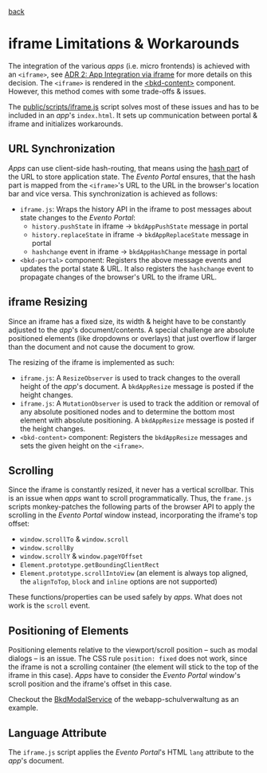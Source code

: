 [back](../README.md)

# iframe Limitations & Workarounds

The integration of the various _apps_ (i.e. micro frontends) is achieved with an `<iframe>`, see [ADR 2: App Integration via iframe](./sad.md#adr-2-app-integration-via-iframe) for more details on this decision. The `<iframe>` is rendered in the [\<bkd-content\>](../src/components/Content.ts) component. However, this method comes with some trade-offs & issues.

The [public/scripts/iframe.js](../public/scripts/iframe.js) script solves most of these issues and has to be included in an _app_'s `index.html`. It sets up communication between portal & iframe and initializes workarounds.

## URL Synchronization

_Apps_ can use client-side hash-routing, that means using the [hash part](https://developer.mozilla.org/en-US/docs/Web/API/URL/hash) of the URL to store application state. The _Evento Portal_ ensures, that the hash part is mapped from the `<iframe>`'s URL to the URL in the browser's location bar and vice versa. This synchronization is achieved as follows:

- `iframe.js`: Wraps the history API in the iframe to post messages about state changes to the _Evento Portal_:
  - `history.pushState` in iframe → `bkdAppPushState` message in portal
  - `history.replaceState` in iframe → `bkdAppReplaceState` message in portal
  - `hashchange` event in iframe → `bkdAppHashChange` message in portal
- `<bkd-portal>` component: Registers the above message events and updates the portal state & URL. It also registers the `hashchange` event to propagate changes of the browser's URL to the iframe URL.

## iframe Resizing

Since an iframe has a fixed size, its width & height have to be constantly adjusted to the _app_'s document/contents. A special challenge are absolute positioned elements (like dropdowns or overlays) that just overflow if larger than the document and not cause the document to grow.

The resizing of the iframe is implemented as such:

- `iframe.js`: A `ResizeObserver` is used to track changes to the overall height of the _app_'s document. A `bkdAppResize` message is posted if the height changes.
- `iframe.js`: A `MutationObserver` is used to track the addition or removal of any absolute positioned nodes and to determine the bottom most element with absolute positioning. A `bkdAppResize` message is posted if the height changes.
- `<bkd-content>` component: Registers the `bkdAppResize` messages and sets the given height on the `<iframe>`.

## Scrolling

Since the iframe is constantly resized, it never has a vertical scrollbar. This is an issue when _apps_ want to scroll programmatically. Thus, the `frame.js` scripts monkey-patches the following parts of the browser API to apply the scrolling in the _Evento Portal_ window instead, incorporating the iframe's top offset:

- `window.scrollTo` & `window.scroll`
- `window.scrollBy`
- `window.scrollY` & `window.pageYOffset`
- `Element.prototype.getBoundingClientRect`
- `Element.prototype.scrollIntoView` (an element is always top aligned, the `alignToTop`, `block` and `inline` options are not supported)

These functions/properties can be used safely by _apps_. What does not work is the `scroll` event.

## Positioning of Elements

Positioning elements relative to the viewport/scroll position – such as modal dialogs – is an issue. The CSS rule `position: fixed` does not work, since the iframe is not a scrolling container (the element will stick to the top of the iframe in this case). _Apps_ have to consider the _Evento Portal_ window's scroll position and the iframe's offset in this case.

Checkout the [BkdModalService](https://github.com/bkd-mba-fbi/webapp-schulverwaltung/blob/main/src/app/shared/services/bkd-modal.service.ts) of the webapp-schulverwaltung as an example.

## Language Attribute

The `iframe.js` script applies the _Evento Portal_'s HTML `lang` attribute to the _app_'s document.

